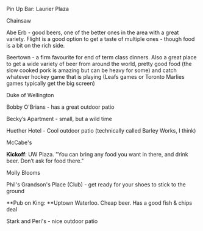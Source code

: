 <!-- TITLE: Bars -->
<!-- SUBTITLE: A quick summary of Bars -->

Pin Up Bar: Laurier Plaza

Chainsaw

Abe Erb - good beers, one of the better ones in the area with a great variety. Flight is a good option to get a taste of multiple ones - though food is a bit on the rich side.

Beertown - a firm favourite for end of term class dinners. Also a great place to get a wide variety of beer from around the world, pretty good food (the slow cooked pork is amazing but can be heavy for some) and catch whatever hockey game that is playing (Leafs games or Toronto Marlies games typically get the big screen)

Duke of Wellington

Bobby O'Brians - has a great outdoor patio

Becky’s Apartment - small, but a wild time

Huether Hotel - Cool outdoor patio (technically called Barley Works, I think)

McCabe's

**Kickoff**: UW Plaza. "You can bring any food you want in there, and drink beer. Don’t ask for food there."

Molly Blooms

Phil's Grandson's Place (Club) - get ready for your shoes to stick to the ground

**Pub on King: **Uptown Waterloo. Cheap beer. Has a good fish & chips deal

Stark and Peri's - nice outdoor patio